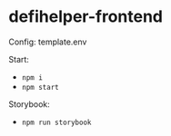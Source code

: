 # defihelper-frontend

Config: template.env

Start:
- `npm i`
- `npm start`

Storybook:
- `npm run storybook`
